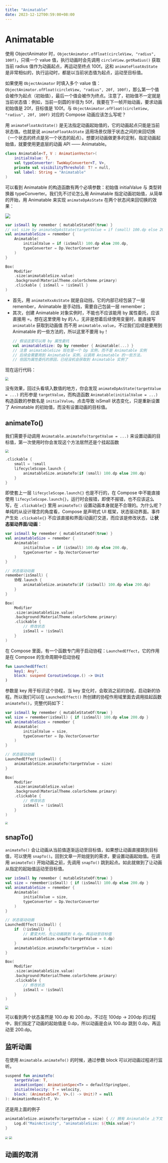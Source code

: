 ```yaml
---
title: "Animatable"
date: 2023-12-12T00:59:00+08:00
---
```


# Animatable

使用 ObjectAnimator 时，`ObjectAnimator.ofFloat(circleView, "radius", 100f)`，只填一个 value 值，执行动画时会先调用 `circleView.getRadius()` 获取当前 radius 值作为动画起点，再运动至终点 100f。这和 `animateFloatAsState` 是非常相似的，执行运动时，都是以当前状态值为起点，运动至目标值。

如果使用 `ObjectAnimator` 时填入多个 value 值：`ObjectAnimator.ofFloat(circleView, "radius", 20f, 100f)`，那么第一个值会被作为起点（初始值），最后一个值会被作为终点。注意了，初始值不一定就是当前状态值：例如，当前一刻圆的半径为 50f，我要在下一帧开始动画，要求动画初始值是 20f，目标值是 100f。与 `ObjectAnimator.ofFloat(circleView, "radius", 20f, 100f)` 对应的 Compose 动画应该怎么写呢？

用 `animateFloatAsState()` 是无法指定动画起始值的，它的动画起点只能是当前状态值。也就是说 `animateFloatAsState` 适用场景仅限于状态之间的来回切换（一个状态的终点是另一个状态的起点）。想要对动画做更多的定制，指定动画起始值，就要使用更底层的动画 API —— Animatable。

```kotlin
class Animatable<T, V : AnimationVector>(
    initialValue: T,
    val typeConverter: TwoWayConverter<T, V>,
    private val visibilityThreshold: T? = null,
    val label: String = "Animatable"
)
```

可以看到 Animatable 的构造函数有两个必填参数：初始值 initialValue 与 类型转换器 typeConverter。我们先不讨论怎么用 Animatable 指定动画初始值，从简单的开始，用 Animatable 来实现 `animateDpAsState` 在两个状态间来回切换的效果：

![](./assets/animateDpAsState_sample.gif)

```kotlin
var isSmall by remember { mutableStateOf(true) }
// val size by animateDpAsState(targetValue = if (small) 100.dp else 200.dp)
val animatableSize = remember {
    Animatable(
        initialValue = if (isSmall) 100.dp else 200.dp, 
        typeConverter = Dp.VectorConverter
    )
}

Box(
    Modifier
    .size(animatableSize.value)
    .background(MaterialTheme.colorScheme.primary)
    .clickable { isSmall = !isSmall }
)
```

- 首先，用 `animateXxxAsState` 就是自动挡，它的内部已经包装了一层 remember，Animatable 是手动挡，需要自己包装一层 remember；
- 其次，创建 Animatable 对象实例时，不能也不应该能用 by 属性委托，应该直接用 =。想在这里使用 by 的人，无非是想着后续使用变量时，能直接写 `animatable` 获取到动画值 而不用 `animatable.value`，不过我们后续是要用到 Animatable 的一些方法的，所以这里不要用 `by`！
  ```kotlin
  // 假设这里可以用 by 属性委托
  val animatableSize: Dp by remember { Animatable(...) }
  // 注意 animatableSize 现在是一个 Dp 实例，而不是 Animatable 实例
  // 后续会需要用到 Animatable 实例，以调用 Animatable 的一些方法，
  // 但因为属性委托的原因，已经没机会获取到 Animatable 实例了
  ```

现在运行代码：

<img src="./assets/没有设置%20targetValue.gif" style="zoom:65%;" />

没有效果，回过头看填入数值的地方，你会发现 `animateDpAsState(targetValue = ...)` 的形参是 `targetValue`，而构造函数 `Animatable(initialValue = ...)` 构造函数的参数名是 `initialValue`。点击导致 isSmall 状态变化，只是重新设置了 Animatable 的初始值，而没有设置动画的目标值。

## animateTo()

我们需要手动调用 `Animatable.animateTo(targetValue = ...)` 来设置动画的目标值，第一次使用时你会发现这个方法居然还是个挂起函数

<img src="./assets/animateTo.jpg" style="zoom: 67%;" />

```kotlin
.clickable {
    small = !small
    lifecycleScope.launch {
        animatableSize.animateTo(if (small) 100.dp else 200.dp)
    }
}
```

即使套上一层 `lifecycleScope.launch{}` 也是不行的，在 Compose 中不能直接使用 `lifecycleScope.launch{}`，运行时会报错，即使不报错，也不应该这么写，在 `.clickable{}` 里用 `animateTo()` 设置动画本身就是不合理的。为什么呢？单纯的从设计理念的角度看，Compose 是声明式 UI 框架，状态驱动界面。事件产生处 `.clickable{}` 不应该直接和界面/动画打交道，而应该是修改状态，让**状态驱动界面/动画**：

```kotlin
var isSmall by remember { mutableStateOf(true) }
val animatableSize = remember {
    Animatable(
        initialValue = if (isSmall) 100.dp else 200.dp, 
        typeConverter = Dp.VectorConverter
    )
}

// 状态驱动动画
remember(isSmall) {
    协程.launch {
        animatableSize.animateTo(if (isSmall) 100.dp else 200.dp)
    }
}

Box(
    Modifier
    .size(animatableSize.value)
    .background(MaterialTheme.colorScheme.primary)
    .clickable {
        // 修改状态
        isSmall = !isSmall
    }
)
```

在 Compose 里面，有一个函数专门用于启动协程：`LaunchedEffect`，它的作用是在 Compose 的生命周期中启动协程

```kotlin
fun LaunchedEffect(
    key1: Any?,
    block: suspend CoroutineScope.() -> Unit
)
```

参数是 key 用于标识这个协程，当 key 变化时，会取消之前的协程，启动新的协程。所以我们可以在 `LaunchedEffect()` 所创建的协程作用域里面去调用挂起函数 `animateTo()`，完整代码如下：

```kotlin
var isSmall by remember { mutableStateOf(true) }
val size = remember(isSmall) { if (isSmall) 100.dp else 200.dp }
val animatableSize = remember {
    Animatable(
        initialValue = size,
        typeConverter = Dp.VectorConverter
    )
}

// 状态驱动动画
LaunchedEffect(isSmall) {
    animatableSize.animateTo(targetValue = size)
}

Box(
    Modifier
    .size(animatableSize.value)
    .background(MaterialTheme.colorScheme.primary)
    .clickable {
        // 修改状态
        isSmall = !isSmall
    }
)
```

<img src="./assets/大小状态切换.gif" style="zoom:50%;" />

## snapTo()

`animateTo()` 会让动画从当前值逐渐运动至目标值，如果想让动画直接跳到目标值，可以使用 `snapTo()`。回到文章一开始提到的需求，要设置动画起始值。在调用 `animateTo()` 开始动画之前，先调用 `snapTo()` 跳到起点。如此就做到了让动画从指定的起始值运动至目标值。

```kotlin
var isSmall by remember { mutableStateOf(true) }
val size = remember(isSmall) { if (isSmall) 100.dp else 200.dp }
val animatableSize = remember {
    Animatable(
        initialValue = size, 
        typeConverter = Dp.VectorConverter
    )
}

// 状态驱动动画
LaunchedEffect(isSmall) {
    if （!isSmall） {
        // 要变大时，先让动画跳到 0.dp，再运动至目标值
        animatableSize.snapTo(targetValue = 0.dp)
    }
    animatableSize.animateTo(targetValue = size)
}

Box(
    Modifier
    .size(animatableSize.value)
    .background(MaterialTheme.colorScheme.primary)
    .clickable {
        // 修改状态
        isSmall = !isSmall
    }
)
```

<img src="./assets/snapTo.gif" style="zoom:65%;" />

可以看到两个状态虽然是 100.dp 和 200.dp，不过在 100dp -> 200dp 的过程中，我们指定了动画的起始值是 0.dp，所以动画是会从 100.dp 跳到 0.dp，再运动至 200.dp。



## 监听动画

在使用 `Animatable.animateTo()` 的时候，通过参数 block 可以对动画过程进行监听。

```kotlin
suspend fun animateTo(
    targetValue: T,
    animationSpec: AnimationSpec<T> = defaultSpringSpec,
    initialVelocity: T = velocity,
    block: (Animatable<T, V>.() -> Unit)? = null
): AnimationResult<T, V>
```

还是用上面的例子

```kotlin
animatableSize.animateTo(targetValue = size) { // 拥有 Animatable 上下文
    Log.d("MainActivity", "animatableSize: ${this.value}")
}
```

<img src="./assets/大小状态切换.gif" style="zoom:50%;" />

<img src="./assets/logcat.jpg" style="zoom:60%;" />



## 动画的取消

